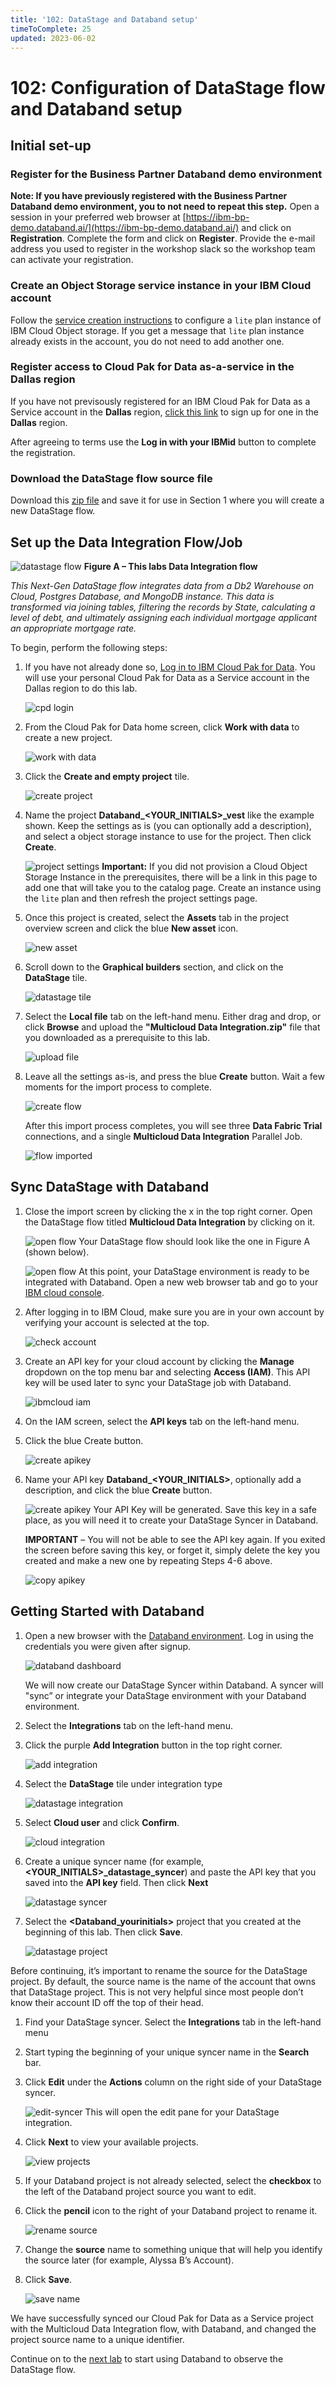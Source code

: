 ```yaml
---
title: '102: DataStage and Databand setup'
timeToComplete: 25
updated: 2023-06-02
---
```


# 102: Configuration of DataStage flow and Databand setup

## Initial set-up

### Register for the Business Partner Databand demo environment

**Note: If you have previously registered with the Business Partner Databand demo environment, you to not need to repeat this step.** Open a session in your preferred web browser at [https://ibm-bp-demo.databand.ai/](https://ibm-bp-demo.databand.ai/) and click on **Registration**. Complete the form and click on **Register**. Provide the e-mail address you used to register in the workshop slack so the workshop team can activate your registration.

### Create an Object Storage service instance in your IBM Cloud account

Follow the [service creation instructions](https://cloud.ibm.com/docs/cloud-object-storage?topic=cloud-object-storage-provision#provision-instance) to configure a `lite` plan instance of IBM Cloud Object storage. If you get a message that `lite` plan instance already exists in the account, you do not need to add another one.

### Register access to Cloud Pak for Data as-a-service in the Dallas region

If you have not previsously registered for an IBM Cloud Pak for Data as a Service account in the **Dallas** region, [click this link](https://dataplatform.cloud.ibm.com/registration/stepone?context=cpdaas&apps=all) to sign up for one in the **Dallas** region.

After agreeing to terms use the **Log in with your IBMid** button to complete the registration.

### Download the DataStage flow source file

Download this [zip file](https://ibm.seismic.com/Link/Content/DCPVPTFPjbR3B8THb9T8289XBM7j) and save it for use in Section 1 where you will create a new DataStage flow.

## Set up the Data Integration Flow/Job

![datastage flow](./images/102/ds-flow.png)
**Figure A – This labs Data Integration flow**

_This Next-Gen DataStage flow integrates data from a Db2 Warehouse on Cloud, Postgres Database, and MongoDB instance. This data is transformed via joining tables, filtering the records by State, calculating a level of debt, and ultimately assigning each individual mortgage applicant an appropriate mortgage rate._

To begin, perform the following steps:

1. If you have not already done so, [Log in to IBM Cloud Pak for Data](https://dataplatform.cloud.ibm.com/). You will use your personal Cloud Pak for Data as a Service account in the Dallas region to do this lab.

   ![cpd login](./images/102/cpd-login.png)

1. From the Cloud Pak for Data home screen, click **Work with data** to create a new project.

   ![work with data](./images/102/work-with-data.png)

1. Click the **Create and empty project** tile.

   ![create project](./images/102/create-project.png)

1. Name the project **Databand\_\<YOUR_INITIALS>\_vest** like the example shown. Keep the settings as is (you can optionally add a description), and select a object storage instance to use for the project. Then click **Create**.

   ![project settings](./images/102/project-settings.png)
   **Important:** If you did not provision a Cloud Object Storage Instance in the prerequisites, there will be a link in this page to add one that will take you to the catalog page. Create an instance using the `lite` plan and then refresh the project settings page.

1. Once this project is created, select the **Assets** tab in the project overview screen and click the blue **New asset** icon.

   ![new asset](./images/102/new-asset.png)

1. Scroll down to the **Graphical builders** section, and click on the **DataStage** tile.

   ![datastage tile](./images/102/datastage-tile.png)

1. Select the **Local file** tab on the left-hand menu. Either drag and drop, or click **Browse** and upload the **"Multicloud Data Integration.zip"** file that you downloaded as a prerequisite to this lab.

   ![upload file](./images/102/upload-file.png)

1. Leave all the settings as-is, and press the blue **Create** button. Wait a few moments for the import process to complete.

   ![create flow](./images/102/create-flow.png)

   After this import process completes, you will see three **Data Fabric Trial** connections, and a single **Multicloud Data Integration** Parallel Job.

   ![flow imported](./images/102/flow-imported.png)

## Sync DataStage with Databand

1. Close the import screen by clicking the x in the top right corner. Open the DataStage flow titled **Multicloud Data Integration** by clicking on it.

   ![open flow](./images/102/open-flow.png)
   Your DataStage flow should look like the one in Figure A (shown below).

   ![open flow](./images/102/ds-flow.png)
   At this point, your DataStage environment is ready to be integrated with Databand. Open a new web browser tab and go to your [IBM cloud console](https://cloud.ibm.com/).

1. After logging in to IBM Cloud, make sure you are in your own account by verifying your account is selected at the top.

   ![check account](./images/102/check-account.png)

1. Create an API key for your cloud account by clicking the **Manage** dropdown on the top menu bar and selecting **Access (IAM)**. This API key will be used later to sync your DataStage job with Databand.

   ![ibmcloud iam](./images/102/ibmc-iam.png)

1. On the IAM screen, select the **API keys** tab on the left-hand menu.

1. Click the blue Create button.

   ![create apikey](./images/102/create-apikey.png)

1. Name your API key **Databand\_\<YOUR_INITIALS\>**, optionally add a description, and click the blue **Create** button.

   ![create apikey](./images/102/create-apikey2.png)
   Your API Key will be generated. Save this key in a safe place, as you will need it to create your DataStage Syncer in Databand.

   **IMPORTANT** – You will not be able to see the API key again. If you exited the screen before saving this key, or forget it, simply delete the key you created and make a new one by repeating Steps 4-6 above.

   ![copy apikey](./images/102/copy-apikey.png)

## Getting Started with Databand

1. Open a new browser with the [Databand environment](https://ibm-bp-demo.databand.ai/app/dashboard). Log in using the credentials you were given after signup.

   ![databand dashboard](./images/102/databand-dashboard.png)

   We will now create our DataStage Syncer within Databand. A syncer will "sync” or integrate your DataStage environment with your Databand environment.

1. Select the **Integrations** tab on the left-hand menu.

1. Click the purple **Add Integration** button in the top right corner.

   ![add integration](./images/102/add-integration.png)

1. Select the **DataStage** tile under integration type

   ![datastage integration](./images/102/datastage-integration.png)

1. Select **Cloud user** and click **Confirm**.

   ![cloud integration](./images/102/cloud-integration.png)

1. Create a unique syncer name (for example, **\<YOUR_INITIALS\>\_datastage_syncer**) and paste the API key that you saved into the **API key** field. Then click **Next**

   ![datastage syncer](./images/102/datastage-syncer.png)

1. Select the **\<Databand_yourinitials\>** project that you created at the beginning of this lab. Then click **Save**.

   ![datastage project](./images/102/datastage-project.png)

Before continuing, it’s important to rename the source for the DataStage project. By default, the source name is the name of the account that owns that DataStage project. This is not very helpful since most people don’t know their account ID off the top of their head.

1. Find your DataStage syncer. Select the **Integrations** tab in the left-hand menu
1. Start typing the beginning of your unique syncer name in the **Search** bar.
1. Click **Edit** under the **Actions** column on the right side of your DataStage syncer.

   ![edit-syncer](./images/102/edit-syncer.png)
   This will open the edit pane for your DataStage integration.

1. Click **Next** to view your available projects.

   ![view projects](./images/102/view-projects.png)

1. If your Databand project is not already selected, select the **checkbox** to the left of the Databand project source you want to edit.
1. Click the **pencil** icon to the right of your Databand project to rename it.

   ![rename source](./images/102/rename-source.png)

1. Change the **source** name to something unique that will help you identify the source later (for example, Alyssa B’s Account).
1. Click **Save**.

   ![save name](./images/102/save-name.png)

We have successfully synced our Cloud Pak for Data as a Service project with the Multicloud Data Integration flow, with Databand, and changed the project source name to a unique identifier.

Continue on to the [next lab](/databand/102) to start using Databand to observe the DataStage flow.
